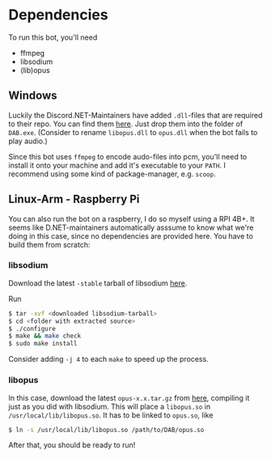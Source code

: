 # Dependencies
To run this bot, you'll need 
- ffmpeg
- libsodium
- (lib)opus

## Windows
Luckily the Discord.NET-Maintainers have added `.dll`-files that are required to their repo. 
You can find them [here](https://github.com/discord-net/Discord.Net/tree/dev/voice-natives). 
Just drop them into the folder of `DAB.exe`.
(Consider to rename `libopus.dll` to `opus.dll` when the bot fails to play audio.)

Since this bot uses `ffmpeg` to encode audo-files into pcm, you'll need to install it onto your machine and add it's executable to your `PATH`. 
I recommend using some kind of package-manager, e.g. `scoop`.

## Linux-Arm - Raspberry Pi
You can also run the bot on a raspberry, I do so myself using a RPI 4B+.
It seems like D.NET-maintainers automatically asssume to know what we're doing in this case,
since no dependencies are provided here. You have to build them from scratch:

### libsodium
Download the latest `-stable` tarball of libsodium [here](https://download.libsodium.org/libsodium/releases/).

Run
```bash
$ tar -xvf <downloaded libsodium-tarball>
$ cd <folder with extracted source>
$ ./configure
$ make && make check
$ sudo make install
```
Consider adding `-j 4` to each `make` to speed up the process.

### libopus
In this case, download the latest `opus-x.x.tar.gz` from [here](https://ftp.osuosl.org/pub/xiph/releases/opus/),
compiling it just as you did with libsodium.
This will place a `libopus.so` in `/usr/local/lib/libopus.so`.
It has to be linked to `opus.so`, like
```bash
$ ln -s /usr/local/lib/libopus.so /path/to/DAB/opus.so
```

After that, you should be ready to run!

